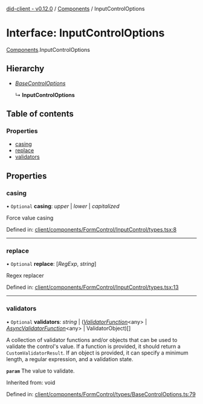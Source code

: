[did-client - v0.12.0](../README.md) / [Components](../modules/components.md) / InputControlOptions

# Interface: InputControlOptions

[Components](../modules/components.md).InputControlOptions

## Hierarchy

* [*BaseControlOptions*](../modules/components.md#basecontroloptions)

  ↳ **InputControlOptions**

## Table of contents

### Properties

- [casing](components.inputcontroloptions.md#casing)
- [replace](components.inputcontroloptions.md#replace)
- [validators](components.inputcontroloptions.md#validators)

## Properties

### casing

• `Optional` **casing**: *upper* \| *lower* \| *capitalized*

Force value casing

Defined in: [client/components/FormControl/InputControl/types.tsx:8](https://github.com/Puzzlepart/did/blob/dev/client/components/FormControl/InputControl/types.tsx#L8)

___

### replace

• `Optional` **replace**: [*RegExp*, *string*]

Regex replacer

Defined in: [client/components/FormControl/InputControl/types.tsx:13](https://github.com/Puzzlepart/did/blob/dev/client/components/FormControl/InputControl/types.tsx#L13)

___

### validators

• `Optional` **validators**: *string* \| ([*ValidatorFunction*](components.validatorfunction.md)<any\> \| [*AsyncValidatorFunction*](components.asyncvalidatorfunction.md)<any\> \| ValidatorObject)[]

A collection of validator functions and/or objects that can be used to validate the control's value.
If a function is provided, it should return a `CustomValidatorResult`.
If an object is provided, it can specify a minimum length, a regular expression, and a validation state.

**`param`** The value to validate.

Inherited from: void

Defined in: [client/components/FormControl/types/BaseControlOptions.ts:79](https://github.com/Puzzlepart/did/blob/dev/client/components/FormControl/types/BaseControlOptions.ts#L79)
